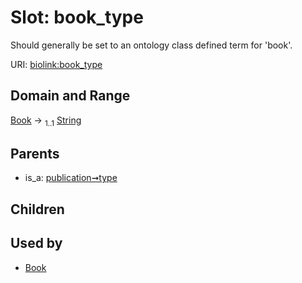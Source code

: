 
# Slot: book_type


Should generally be set to an ontology class defined term for 'book'.

URI: [biolink:book_type](https://w3id.org/biolink/vocab/book_type)


## Domain and Range

[Book](Book.md) &#8594;  <sub>1..1</sub> [String](types/String.md)

## Parents

 *  is_a: [publication➞type](publication_type.md)

## Children


## Used by

 * [Book](Book.md)
